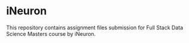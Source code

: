 # iNeuron
This repository contains assignment files submission for Full Stack Data Science Masters course by iNeuron.
